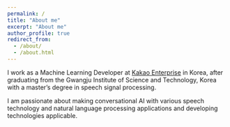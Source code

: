 ```yaml
---
permalink: /
title: "About me"
excerpt: "About me"
author_profile: true
redirect_from: 
  - /about/
  - /about.html
---
```


I work as a Machine Learning Developer at [Kakao Enterprise](https://kakaoenterprise.com/) in Korea, after graduating from the Gwangju Institute of Science and Technology, Korea with a master’s degree in speech signal processing. 

I am passionate about making conversational AI with various speech technology and natural language processing applications and developing technologies applicable. 

<!-- As an engineer that is always seeking to enhance my expertise in automatic speech recognition -->


<!-- Prior to joining Facebook. Wei-Ning received his Ph.D. and S.M. degrees in [Electrical Engineering and Computer Science](https://www.eecs.mit.edu) from [Massachusetts Institute of Technology](https://www.mit.edu/) in 2020 and 2018, under the supervision of [Dr. James Glass](https://www.csail.mit.edu/person/jim-glass). 

He received his B.S. degree in [Electrical Engineering](https://web.ee.ntu.edu.tw/) from [National Taiwan University](https://www.ntu.edu.tw/english/) in 2014, under the supervision of [Prof. Lin-shan Lee](https://speech.ee.ntu.edu.tw/previous_version/lslNew.htm) and [Prof. Hsuan-Tien Lin](https://www.csie.ntu.edu.tw/~htlin/). -->





<!-- 

I am a current PhD student at MIT CSAIL working with Antonio Torralba and Phillip Isola. Previously, I worked at Facebook AI Research (FAIR) on PyTorch, and studied computer science and statistics at University of California, Berkeley, where I was fortunate to work with Stuart J. Russell, Ren Ng, and Alexei A. Efros at Berkeley AI Research (BAIR).


Eesung Kim is a research scientist at [Facebook AI Research
(FAIR)](https://kakaoenterprise.com/). His research focuses on
representation learning, self-supervised learning, and structured generative
modeling for unimodal and multimodal speech. He is passionate about reducing
the supervision required for various speech applications and developing
technologies applicable to both written and unwritten languages. 

Prior to joining Facebook. Wei-Ning received his Ph.D. and S.M. degrees in
[Electrical Engineering and Computer Science](https://www.eecs.mit.edu) from
[Massachusetts Institute of Technology](https://www.mit.edu/) in 2020 and 2018,
under the supervision of [Dr. James
Glass](https://www.csail.mit.edu/person/jim-glass). He received
his B.S. degree in [Electrical Engineering](https://web.ee.ntu.edu.tw/) from
[National Taiwan University](https://www.ntu.edu.tw/english/) in 2014, under
the supervision of [Prof. Lin-shan
Lee](https://speech.ee.ntu.edu.tw/previous_version/lslNew.htm) and [Prof.
Hsuan-Tien Lin](https://www.csie.ntu.edu.tw/~htlin/).


Please find my CV here. -->
